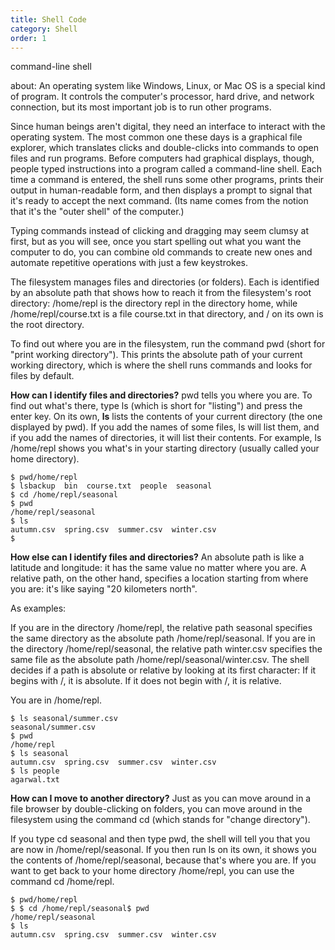 ```yaml
---
title: Shell Code
category: Shell
order: 1
---
```


 command-line shell
 
 about:
 An operating system like Windows, Linux, or Mac OS is a special kind of program. It controls the computer's processor, hard drive, and network connection, but its most important job is to run other programs.

Since human beings aren't digital, they need an interface to interact with the operating system. The most common one these days is a graphical file explorer, which translates clicks and double-clicks into commands to open files and run programs. Before computers had graphical displays, though, people typed instructions into a program called a command-line shell. Each time a command is entered, the shell runs some other programs, prints their output in human-readable form, and then displays a prompt to signal that it's ready to accept the next command. (Its name comes from the notion that it's the "outer shell" of the computer.)

Typing commands instead of clicking and dragging may seem clumsy at first, but as you will see, once you start spelling out what you want the computer to do, you can combine old commands to create new ones and automate repetitive operations with just a few keystrokes.

The filesystem manages files and directories (or folders). Each is identified by an absolute path that shows how to reach it from the filesystem's root directory: /home/repl is the directory repl in the directory home, while /home/repl/course.txt is a file course.txt in that directory, and / on its own is the root directory.

To find out where you are in the filesystem, run the command pwd (short for "print working directory"). This prints the absolute path of your current working directory, which is where the shell runs commands and looks for files by default.

**How can I identify files and directories?**
pwd tells you where you are. To find out what's there, type ls (which is short for "listing") and press the enter key. On its own, **ls** lists the contents of your current directory (the one displayed by pwd). If you add the names of some files, ls will list them, and if you add the names of directories, it will list their contents. For example, ls /home/repl shows you what's in your starting directory (usually called your home directory).

~~~
$ pwd/home/repl
$ lsbackup  bin  course.txt  people  seasonal
$ cd /home/repl/seasonal
$ pwd
/home/repl/seasonal
$ ls
autumn.csv  spring.csv  summer.csv  winter.csv
$
~~~

**How else can I identify files and directories?**
An absolute path is like a latitude and longitude: it has the same value no matter where you are. A relative path, on the other hand, specifies a location starting from where you are: it's like saying "20 kilometers north".

As examples:

If you are in the directory /home/repl, the relative path seasonal specifies the same directory as the absolute path /home/repl/seasonal.
If you are in the directory /home/repl/seasonal, the relative path winter.csv specifies the same file as the absolute path /home/repl/seasonal/winter.csv.
The shell decides if a path is absolute or relative by looking at its first character: If it begins with /, it is absolute. If it does not begin with /, it is relative.

You are in /home/repl. 
~~~
$ ls seasonal/summer.csv
seasonal/summer.csv
$ pwd
/home/repl
$ ls seasonal
autumn.csv  spring.csv  summer.csv  winter.csv
$ ls people
agarwal.txt
~~~

**How can I move to another directory?**
Just as you can move around in a file browser by double-clicking on folders, you can move around in the filesystem using the command cd (which stands for "change directory").

If you type cd seasonal and then type pwd, the shell will tell you that you are now in /home/repl/seasonal. If you then run ls on its own, it shows you the contents of /home/repl/seasonal, because that's where you are. If you want to get back to your home directory /home/repl, you can use the command cd /home/repl.

~~~
$ pwd/home/repl
$ $ cd /home/repl/seasonal$ pwd
/home/repl/seasonal
$ ls
autumn.csv  spring.csv  summer.csv  winter.csv
~~~



